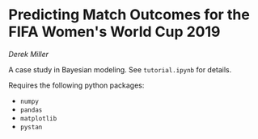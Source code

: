 # Predicting Match Outcomes for the FIFA Women's World Cup 2019
*Derek Miller*

A case study in Bayesian modeling. See ```tutorial.ipynb``` for details.

Requires the following python packages:

- `numpy`
- `pandas`
- `matplotlib`
- `pystan`

